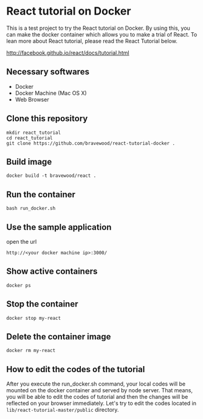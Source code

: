 # React tutorial on Docker
This is a test project to try the React tutorial on Docker.
By using this, you can make the docker container which allows you to make a trial of React.
To lean more about React tutorial, please read the React Tutorial below.

http://facebook.github.io/react/docs/tutorial.html


## Necessary softwares
+ Docker
+ Docker Machine (Mac OS X)
+ Web Browser


## Clone this repository
```
mkdir react_tutorial
cd react_tutorial
git clone https://github.com/bravewood/react-tutorial-docker .
```

## Build image
```
docker build -t bravewood/react .
```


## Run the container
```
bash run_docker.sh
```


## Use the sample application
open the url
```
http://<your docker machine ip>:3000/
```


## Show active containers
```
docker ps
```


## Stop the container
```
docker stop my-react
```


## Delete the container image
```
docker rm my-react
```


## How to edit the codes of the tutorial
After you execute the run_docker.sh command, your local codes will be mounted on the docker container and served by node server.
That means, you will be able to edit the codes of tutorial and then the changes will be reflected on your browser immediately.
Let's try to edit the codes located in ``lib/react-tutorial-master/public`` directory.

